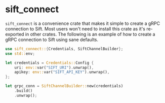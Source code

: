 # sift_connect

`sift_connect` is a convenience crate that makes it simple to create a gRPC connection to
 Sift. Most users won't need to install this crate as it's re-exported in other crates. The
 following is an example of how to create a gRPC connection to Sift using sane defaults.

 ```rust
 use sift_connect::{Credentials, SiftChannelBuilder};
 use std::env;

 let credentials = Credentials::Config {
     uri: env::var("SIFT_URI").unwrap(),
     apikey: env::var("SIFT_API_KEY").unwrap(),
 };

 let grpc_conn = SiftChannelBuilder::new(credentials)
     .build()
     .unwrap();
 ```
